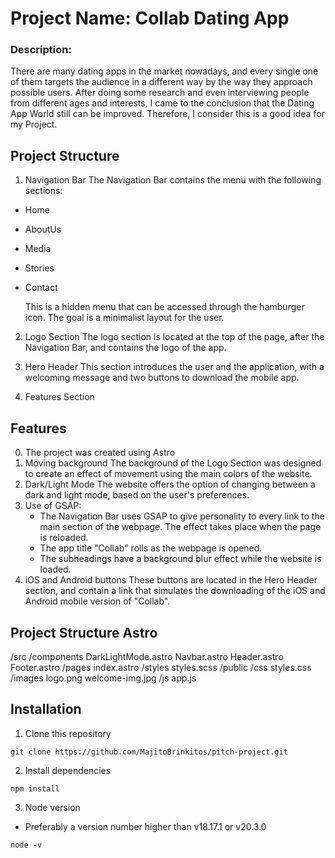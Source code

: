 # Project Name: Collab Dating App
### Description: 
There are many dating apps in the market nowadays, and every single one of them targets the audience in a different way by the way they approach possible users.
After doing some research and even interviewing people from different ages and interests, I came to the conclusion that the Dating App World still can be improved. Therefore, I consider this is a good idea for my Project.

## Project Structure
1. Navigation Bar
The Navigation Bar contains the menu with the following sections:
- Home
- AboutUs
- Media
- Stories
- Contact

    This is a hidden menu that can be accessed through the hamburger icon. The goal is a minimalist layout for the user.

2. Logo Section
The logo section is located at the top of the page, after the Navigation Bar, and contains the logo of the app.

3. Hero Header
This section introduces the user and the application, with a welcoming message and two buttons to download the mobile app.

4. Features Section

## Features
0. The project was created using Astro
1. Moving background
The background of the Logo Section was designed to create an effect of movement using the main colors of the website.
2. Dark/Light Mode
The website offers the option of changing between a dark and light mode, based on the user's preferences.
3. Use of GSAP:
    - The Navigation Bar uses GSAP to give personality to every link to the main section of the webpage. The effect takes place when the page is reloaded. 
    - The app title "Collab" rolls as the webpage is opened.
    - The subheadings have a background blur effect while the website is loaded. 
3. iOS and Android buttons
These buttons are located in the Hero Header section, and contain a link that simulates the downloading of the iOS and Android mobile version of "Collab".

## Project Structure Astro
/src
  /components
    DarkLightMode.astro
    Navbar.astro
    Header.astro
    Footer.astro
  /pages
    index.astro
  /styles
    styles.scss
/public
  /css
    styles.css
  /images
    logo.png
    welcome-img.jpg
  /js
    app.js


## Installation
1. Clone this repository
``` 
git clone https://github.com/MajitoBrinkitos/pitch-project.git 
```

2. Install dependencies
```
npm install
```

3. Node version
- Preferably a version number higher than v18.17.1 or v20.3.0
```
node -v
```
